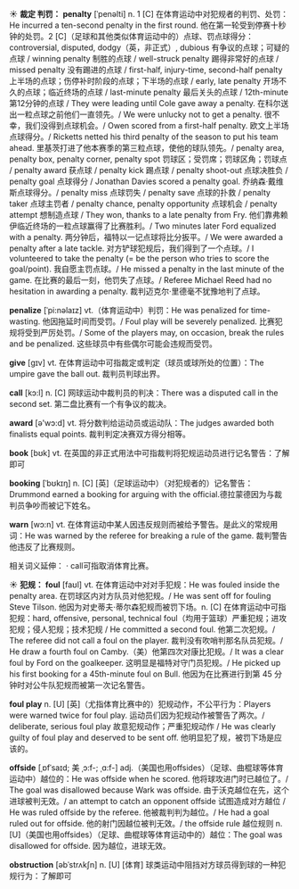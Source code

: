 ☀ <span class="category">**裁定 判罚：**</span>
<span class="vocabulary">**penalty**</span> [ˈpenəlti]
<span class="definition">n. 1 [C] 在体育运动中对犯规者的判罚、处罚：</span>He incurred a ten-second penalty in the first round. 他在第一轮受到停赛十秒钟的处罚。<span class="definition">2 [C]（足球和其他类似体育运动中的）点球、罚点球得分：</span>controversial, disputed, dodgy（英，非正式）, dubious 有争议的点球；可疑的点球 / winning penalty 制胜的点球 / well-struck penalty 踢得非常好的点球 / missed penalty 没有踢进的点球 / first-half, injury-time, second-half penalty 上半场的点球；伤停补时阶段的点球；下半场的点球 / early, late penalty 开场不久的点球；临近终场的点球 / last-minute penalty 最后关头的点球 / 12th-minute 第12分钟的点球 / They were leading until Cole gave away a penalty. 在科尔送出一粒点球之前他们一直领先。/ We were unlucky not to get a penalty. 很不幸，我们没得到点球机会。/ Owen scored from a first-half penalty. 欧文上半场点球得分。/ Ricketts netted his third penalty of the season to put his team ahead. 里基茨打进了他本赛季的第三粒点球，使他的球队领先。/ penalty area, penalty box, penalty corner, penalty spot 罚球区；受罚席；罚球区角；罚球点 / penalty award 获点球 / penalty kick 踢点球 / penalty shoot-out 点球决胜负 / penalty goal 点球得分 / Jonathan Davies scored a penalty goal. 乔纳森·戴维斯点球得分。/ penalty miss 点球罚失 / penalty save 点球的扑救 / penalty taker 点球主罚者 / penalty chance, penalty opportunity 点球机会 / penalty attempt 想制造点球 / They won, thanks to a late penalty from Fry. 他们靠弗赖伊临近终场的一粒点球赢得了比赛胜利。/ Two minutes later Ford equalized with a penalty. 两分钟后，福特以一记点球将比分扳平。/ We were awarded a penalty after a late tackle. 对方铲球犯规后，我们得到了一个点球。/ I volunteered to take the penalty (= be the person who tries to score the goal/point). 我自愿主罚点球。/ He missed a penalty in the last minute of the game. 在比赛的最后一刻，他罚失了点球。/ Referee Michael Reed had no hesitation in awarding a penalty. 裁判迈克尔·里德毫不犹豫地判了点球。          

<span class="vocabulary">**penalize**</span> [ˈpi:nəlaɪz]
<span class="definition">vt.（体育运动中）判罚：</span>He was penalized for time-wasting. 他因拖延时间而受罚。/ Foul play will be severely penalized. 比赛犯规将受到严厉处罚。/ Some of the players may, on occasion, break the rules and be penalized. 这些球员中有些偶尔可能会违规而受罚。

<span class="vocabulary">**give**</span> [ɡɪv] 
<span class="definition">vt. 在体育运动中可指裁定或判定（球员或球所处的位置）：</span>The umpire gave the ball out. 裁判员判球出界。

<span class="vocabulary">**call**</span> [kɔ:l] 
<span class="definition">n. [C] 网球运动中裁判员的判决：</span>There was a disputed call in the second set. 第二盘比赛有一个有争议的裁决。

<span class="vocabulary">**award**</span> [ə'wɔ:d] 
<span class="definition">vt. 将分数判给运动员或运动队：</span>The judges awarded both finalists equal points. 裁判判定决赛双方得分相等。

<span class="vocabulary">**book**</span> [bʊk] 
<span class="definition">vt. 在英国的非正式用法中可指裁判将犯规运动员进行记名警告：</span>了解即可
           
<span class="vocabulary">**booking**</span> [ˈbʊkɪŋ]
<span class="definition">n. [C] [英]（足球运动中）（对犯规者的）记名警告：</span>Drummond earned a booking for arguing with the official.德拉蒙德因为与裁判员争吵而被记下姓名。
 
<span class="vocabulary">**warn**</span> [wɔ:n] 
<span class="definition">vt. 在体育运动中某人因违反规则而被给予警告。是此义的常规用词：</span>He was warned by the referee for breaking a rule of the game. 裁判警告他违反了比赛规则。

相关词义延伸：
· call可指取消体育比赛。

☀ <span class="category">**犯规：**</span>
<span class="vocabulary">**foul**</span> [faʊl]
<span class="definition">vt. 在体育运动中对对手犯规：</span>He was fouled inside the penalty area. 在罚球区内对方队员对他犯规。/ He was sent off for fouling Steve Tilson. 他因为对史蒂夫·蒂尔森犯规而被罚下场。<span class="definition">n. [C] 在体育运动中可指犯规：</span>hard, offensive, personal, technical foul（均用于篮球）严重犯规；进攻犯规；侵人犯规；技术犯规 / He committed a second foul. 他第二次犯规。/ The referee did not call a foul on the player. 裁判没有吹哨判那名队员犯规。/ He draw a fourth foul on Camby.（美）他第四次对康比犯规。/ It was a clear foul by Ford on the goalkeeper. 这明显是福特对守门员犯规。/ He picked up his first booking for a 45th-minute foul on Bull. 他因为在比赛进行到第 45 分钟时对公牛队犯规而被第一次记名警告。
           
<span class="vocabulary">**foul play**</span>
<span class="definition">n. [U] [英]（尤指体育比赛中的）犯规动作，不公平行为：</span>Players were warned twice for foul play. 运动员们因为犯规动作被警告了两次。/ deliberate, serious foul play 故意犯规动作；严重犯规动作 / He was clearly guilty of foul play and deserved to be sent off. 他明显犯了规，被罚下场是应该的。
           
<span class="vocabulary">**offside**</span> [ˌɒfˈsaɪd; 美 ˌɔ:f-; ˌɑ:f-]
<span class="definition">adj.（美国也用offsides）（足球、曲棍球等体育运动中）越位的：</span>He was offside when he scored. 他将球攻进门时已越位了。/ The goal was disallowed because Wark was offside. 由于沃克越位在先，这个进球被判无效。/ an attempt to catch an opponent offside 试图造成对方越位 / He was ruled offside by the referee. 他被裁判判为越位。/ He had a goal ruled out for offside. 他的射门因越位被判无效。/ the offside rule 越位规则 <span class="definition">n. [U]（美国也用offsides）（足球、曲棍球等体育运动中的）越位：</span>The goal was disallowed for offside. 因为越位，进球无效。
           
<span class="vocabulary">**obstruction**</span> [əbˈstrʌkʃn]
<span class="definition">n. [U] [体育] 球类运动中阻挡对方球员得到球的一种犯规行为：</span>了解即可




